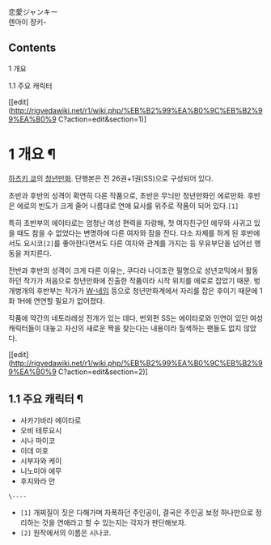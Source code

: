 恋愛ジャンキー  
렌아이 쟝키-

## Contents

    

1 개요

    

1.1 주요 캐릭터

[[edit](http://rigvedawiki.net/r1/wiki.php/%EB%B2%99%EA%B0%9C%EB%B2%99%EA%B0%9
C?action=edit&section=1)]

# 1 개요 ¶

[하츠키 쿄](%ED%95%98%EC%B8%A0%ED%82%A4%20%EC%BF%84.md)의
[청년만화](%EC%B2%AD%EB%85%84%EB%A7%8C%ED%99%94.md). 단행본은 전 26권+1권(SS)으로 구성되어
있다.

  

초반과 후반의 성격이 확연히 다른 작품으로, 초반은 무늬만 청년만화인 에로만화. 후반은 에로의 빈도가 크게 줄어 나름대로 연애 묘사를 위주로
작품이 되어 있다.`[1]`

  

특히 초반부의 에이타로는 엄청난 여성 편력을 자랑해, 첫 여자친구인 에무와 사귀고 있을 때도 참을 수 없었다는 변명하에 다른 여자와 잠을
잔다. 다소 자제를 하게 된 후반에서도 요시코`[2]`를 좋아한다면서도 다른 여자와 관계를 가지는 등 우유부단을 넘어선 행동을 저지른다.

  

전반과 후반의 성격이 크게 다른 이유는, 쿠다라 나이조란 필명으로 성년코믹에서 활동하던 작가가 처음으로 청년만화에 진출한 작품이라 시작
위치를 에로로 잡았기 때문. 벙개벙개의 후반부는 작가가 [W-네임](W-%EB%84%A4%EC%9E%84.md) 등으로 청년만화계에서
자리를 잡은 후이기 때문에 1화 1H에 연연할 필요가 없어졌다.

  

작품에 약간의 네토라레성 전개가 있는 데다, 번외편 SS는 에이타로와 인연이 있던 여성 캐릭터들이 대놓고 자신의 새로운 짝을 찾는다는
내용이라 질색하는 팬들도 없지 않았다.

[[edit](http://rigvedawiki.net/r1/wiki.php/%EB%B2%99%EA%B0%9C%EB%B2%99%EA%B0%9
C?action=edit&section=2)]

## 1.1 주요 캐릭터 ¶

  * 사카기바라 에이타로
  * 오비 테루요시
  * 시나 마이코
  * 이데 미호
  * 시부자와 케이
  * 니노미야 에무
  * 후지와라 안  

`\----`

  * `[1]` 개찌질이 짓은 다해가며 자폭하던 주인공이, 결국은 주인공 보정 하나만으로 정리하는 것을 연애라고 할 수 있는지는 각자가 판단해보자.
  * `[2]` 원작에서의 이름은 시나코.

